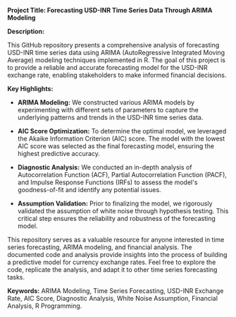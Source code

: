 **Project Title: Forecasting USD-INR Time Series Data Through ARIMA Modeling**

**Description:**

This GitHub repository presents a comprehensive analysis of forecasting USD-INR time series data using ARIMA (AutoRegressive Integrated Moving Average) modeling techniques implemented in R. The goal of this project is to provide a reliable and accurate forecasting model for the USD-INR exchange rate, enabling stakeholders to make informed financial decisions.

**Key Highlights:**

- **ARIMA Modeling:** We constructed various ARIMA models by experimenting with different sets of parameters to capture the underlying patterns and trends in the USD-INR time series data.

- **AIC Score Optimization:** To determine the optimal model, we leveraged the Akaike Information Criterion (AIC) score. The model with the lowest AIC score was selected as the final forecasting model, ensuring the highest predictive accuracy.

- **Diagnostic Analysis:** We conducted an in-depth analysis of Autocorrelation Function (ACF), Partial Autocorrelation Function (PACF), and Impulse Response Functions (IRFs) to assess the model's goodness-of-fit and identify any potential issues.

- **Assumption Validation:** Prior to finalizing the model, we rigorously validated the assumption of white noise through hypothesis testing. This critical step ensures the reliability and robustness of the forecasting model.

This repository serves as a valuable resource for anyone interested in time series forecasting, ARIMA modeling, and financial analysis. The documented code and analysis provide insights into the process of building a predictive model for currency exchange rates. Feel free to explore the code, replicate the analysis, and adapt it to other time series forecasting tasks.

**Keywords:** ARIMA Modeling, Time Series Forecasting, USD-INR Exchange Rate, AIC Score, Diagnostic Analysis, White Noise Assumption, Financial Analysis, R Programming.
